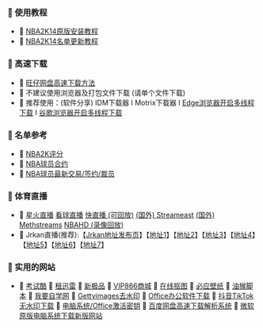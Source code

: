 ### 🏀 使用教程
- 🎈 [NBA2K14原版安装教程](https://www.bilibili.com/video/BV1MQ4y1h7uh)
- 🎈 [NBA2K14名单更新教程](https://www.bilibili.com/video/BV19w411T7ph)

### 🏀 高速下载
- 🎈 [旺仔网盘高速下载方法](https://www.bilibili.com/video/BV1S34y1c7sS/)
- 🎈 不建议使用浏览器及打包文件下载 (请单个文件下载)
- 🎈 推荐使用：(软件分享) IDM下载器 I Motrix下载器 I [Edge浏览器开启多线程下载](https://www.bilibili.com/video/BV1uc411E7mi/) I [谷歌浏览器开启多线程下载](https://www.bilibili.com/video/BV16T4y1R75e) 

### 🏀 名单参考
- 🎈 [NBA2K评分](https://www.2kratings.com/)
- 🎈 [NBA球员合约](https://www.spotrac.com/nba/)
- 🎈 [NBA球员最新交易/签约/裁员](https://www.nba.com/players/transactions)

### 🏀 体育直播
- 🎈 [星火直播](https://xhzb.tw/) [看球直播](http://kqzb6699.com/broadcast/lists/3) [快直播 (可回放)](https://ymb.123kzb.net/?continueFlag=69722874560b322db02ce80e50779af6) [(国外) Streameast](https://the.streameast.app/v15) [(国外) Methstreams](https://methstreams.com/nbastreams-link/1/) [NBAHD (录像回放)](https://watchreplay.net/)
- 🎈 Jrkan直播(推荐):【[Jrkan地址发布页](https://www.qiumi1314.com/)】【[地址1](http://www.jrskan8.com/)】【[地址2](http://www.jrkan2023.com/)】【[地址3](http://www.jrkan365.com/)】【[地址4](http://www.jrhoop.com/)】【[地址5](http://www.jrskan.com/)】【[地址6](http://www.jrsbxj.com/)】【[地址7](http://www.jrkankan.com/)】

### 🏀 实用的网站
- 🎈 [考试酷](https://www.examcoo.com/index/ku) 🎈 [租迅雷](https://www.zuxunlei.com/) 🎈 [新极品](http://pan.jiufei.com/) 🎈 [VIP866商城](https://s.9ka.vip/) 🎈 [在线抠图](https://www.yingwuxiangji.com/seg/#) 🎈 [必应壁纸](https://bing.wdbyte.com/) 🎈 [油猴脚本](https://greasyfork.org/zh-CN/) 🎈 [我要自学网](https://www.51zxw.net/) 🎈 [Gettyimages去水印](https://gettyimages-downloader.beatsnoop.com/) 🎈 [Office办公软件下载](https://otp.landian.vip/zh-cn/) 🎈 [抖音TikTok无水印下载](https://dlpanda.com/zh-CN) 🎈 [电脑系统/Office激活密钥](https://webact.185.hk/sharedkey.php) 🎈 [百度网盘高速下载解析系统](https://pan.xfyzyyb.xyz/) 🎈 [微软原版电脑系统下载新版网站](https://next.itellyou.cn/) 



